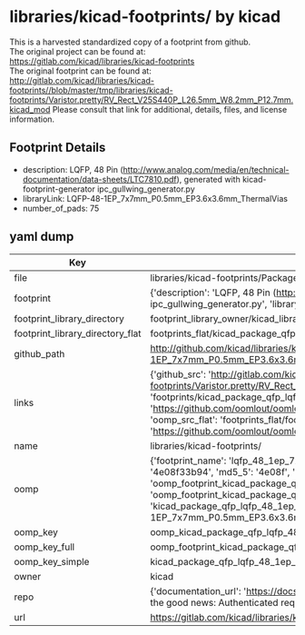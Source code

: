 # libraries/kicad-footprints/ by kicad  
This is a harvested standardized copy of a footprint from github.  
The original project can be found at:  
https://gitlab.com/kicad/libraries/kicad-footprints  
The original footprint can be found at:
http://gitlab.com/kicad/libraries/kicad-footprints//blob/master/tmp/libraries/kicad-footprints/Varistor.pretty/RV_Rect_V25S440P_L26.5mm_W8.2mm_P12.7mm.kicad_mod
Please consult that link for additional, details, files, and license information.  
## Footprint Details
* description: LQFP, 48 Pin (http://www.analog.com/media/en/technical-documentation/data-sheets/LTC7810.pdf), generated with kicad-footprint-generator ipc_gullwing_generator.py  
* libraryLink: LQFP-48-1EP_7x7mm_P0.5mm_EP3.6x3.6mm_ThermalVias  
* number_of_pads: 75  
## yaml dump  
| Key | Value |  
| --- | --- |  
| file | libraries/kicad-footprints/Package_QFP.pretty/LQFP-48-1EP_7x7mm_P0.5mm_EP3.6x3.6mm_ThermalVias.kicad_mod |  
| footprint | {'description': 'LQFP, 48 Pin (http://www.analog.com/media/en/technical-documentation/data-sheets/LTC7810.pdf), generated with kicad-footprint-generator ipc_gullwing_generator.py', 'libraryLink': 'LQFP-48-1EP_7x7mm_P0.5mm_EP3.6x3.6mm_ThermalVias', 'number_of_pads': 75} |  
| footprint_library_directory | footprint_library_owner/kicad_libraries/kicad-footprints/ |  
| footprint_library_directory_flat | footprints_flat/kicad_package_qfp_lqfp_48_1ep_7x7mm_p0_5mm_ep3_6x3_6mm_thermalvias/working |  
| github_path | http://github.com/kicad/libraries/kicad-footprints//blob/master/tmp/libraries/kicad-footprints/Package_QFP.pretty/LQFP-48-1EP_7x7mm_P0.5mm_EP3.6x3.6mm_ThermalVias.kicad_mod |  
| links | {'github_src': 'http://gitlab.com/kicad/libraries/kicad-footprints//blob/master/tmp/libraries/kicad-footprints/Varistor.pretty/RV_Rect_V25S440P_L26.5mm_W8.2mm_P12.7mm.kicad_mod', 'github_src_repo': 'https://gitlab.com/kicad/libraries/kicad-footprints', 'oomp_bot': 'footprints/kicad_package_qfp_lqfp_48_1ep_7x7mm_p0_5mm_ep3_6x3_6mm_thermalvias/working', 'oomp_bot_github': 'https://github.com/oomlout/oomlout_oomp_footprint_bot/tree/main/footprints/kicad_package_qfp_lqfp_48_1ep_7x7mm_p0_5mm_ep3_6x3_6mm_thermalvias/working', 'oomp_src_flat': 'footprints_flat/footprints_flat/kicad_package_qfp_lqfp_48_1ep_7x7mm_p0_5mm_ep3_6x3_6mm_thermalvias/working', 'oomp_src_flat_github': 'https://github.com/oomlout/oomlout_oomp_footprint_src/tree/main/footprints_flat/kicad_package_qfp_lqfp_48_1ep_7x7mm_p0_5mm_ep3_6x3_6mm_thermalvias/working'} |  
| name | libraries/kicad-footprints/ |  
| oomp | {'footprint_name': 'lqfp_48_1ep_7x7mm_p0_5mm_ep3_6x3_6mm_thermalvias', 'library_name': 'package_qfp', 'md5': '4e08f33b9453055648d3eee987e5024e', 'md5_10': '4e08f33b94', 'md5_5': '4e08f', 'md5_6': '4e08f3', 'oomp_key': 'oomp_kicad_package_qfp_lqfp_48_1ep_7x7mm_p0_5mm_ep3_6x3_6mm_thermalvias', 'oomp_key_extra': 'oomp_footprint_kicad_package_qfp_lqfp_48_1ep_7x7mm_p0_5mm_ep3_6x3_6mm_thermalvias', 'oomp_key_full': 'oomp_footprint_kicad_package_qfp_lqfp_48_1ep_7x7mm_p0_5mm_ep3_6x3_6mm_thermalvias_4e08f3', 'oomp_key_simple': 'kicad_package_qfp_lqfp_48_1ep_7x7mm_p0_5mm_ep3_6x3_6mm_thermalvias', 'original_filename': 'libraries/kicad-footprints/Package_QFP.pretty/LQFP-48-1EP_7x7mm_P0.5mm_EP3.6x3.6mm_ThermalVias.kicad_mod', 'owner_name': 'kicad'} |  
| oomp_key | oomp_kicad_package_qfp_lqfp_48_1ep_7x7mm_p0_5mm_ep3_6x3_6mm_thermalvias |  
| oomp_key_full | oomp_footprint_kicad_package_qfp_lqfp_48_1ep_7x7mm_p0_5mm_ep3_6x3_6mm_thermalvias |  
| oomp_key_simple | kicad_package_qfp_lqfp_48_1ep_7x7mm_p0_5mm_ep3_6x3_6mm_thermalvias |  
| owner | kicad |  
| repo | {'documentation_url': 'https://docs.github.com/rest/overview/resources-in-the-rest-api#rate-limiting', 'message': "API rate limit exceeded for 84.66.173.59. (But here's the good news: Authenticated requests get a higher rate limit. Check out the documentation for more details.)"} |  
| url | https://gitlab.com/kicad/libraries/kicad-footprints |  

